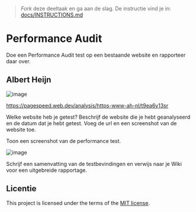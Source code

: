 > _Fork_ deze deeltaak en ga aan de slag. De instructie vind je in: [docs/INSTRUCTIONS.md](docs/INSTRUCTIONS.md)

# Performance Audit 

Doe een Performance Audit test op een bestaande website en rapporteer daar over.

## Albert Heijn

![image](https://user-images.githubusercontent.com/112861614/233329559-e78e27e4-2339-4dc3-804f-631975ecd74e.png)

https://pagespeed.web.dev/analysis/https-www-ah-nl/t9ea6y13sr

Welke website heb je getest? Beschrijf de website die je hebt geanalyseerd en de datum dat je hebt getest. Voeg de url en een screenshot van de website toe.  

Toon een screenshot van de performance test.

![image](https://user-images.githubusercontent.com/112861614/233330197-b5adfe94-38b9-4373-ac44-7c3917dc515e.png)


Schrijf een samenvatting van de testbevindingen en verwijs naar je Wiki voor een uitgebreide rapportage.


## Licentie

This project is licensed under the terms of the [MIT license](./LICENSE).
